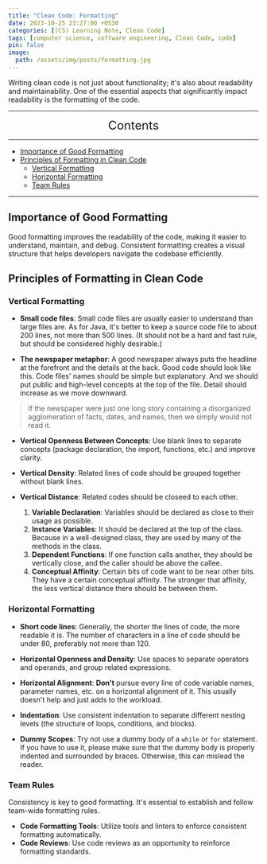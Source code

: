 ```yaml
---
title: "Clean Code: Formatting"
date: 2023-10-25 23:27:00 +0530
categories: [(CS) Learning Note, Clean Code]
tags: [computer science, software engineering, Clean Code, code]
pin: false
image:
  path: /assets/img/posts/formatting.jpg
---
```



Writing clean code is not just about functionality; it's also about readability and maintainability. One of the essential aspects that significantly impact readability is the formatting of the code.

---
<center><font size='5'> Contents </font></center>

---

<!-- TOC -->
  * [Importance of Good Formatting](#importance-of-good-formatting)
  * [Principles of Formatting in Clean Code](#principles-of-formatting-in-clean-code)
    * [Vertical Formatting](#vertical-formatting)
    * [Horizontal Formatting](#horizontal-formatting)
    * [Team Rules](#team-rules)
<!-- TOC -->

---

## Importance of Good Formatting

Good formatting improves the readability of the code, making it easier to understand, maintain, and debug. Consistent formatting creates a visual structure that helps developers navigate the codebase efficiently.

## Principles of Formatting in Clean Code

### Vertical Formatting

- **Small code files**: Small code files are usually easier to understand than large files are. As for Java, it's better to keep a source code file to about 200 lines, not more than 500 lines. (It should not be a hard and fast rule, but should be considered highly desirable.)

- **The newspaper metaphor**: A good newspaper always puts the headline at the forefront and the details at the back. Good code should look like this. Code files' names should be simple but explanatory. And we should put public and high-level concepts at the top of the file. Detail should increase as we move downward. 

>If the newspaper were just one long story containing a disorganized agglomeration of facts, dates, and names, then we simply would not read it.

- **Vertical Openness Between Concepts**: Use blank lines to separate concepts (package declaration, the import, functions, etc.) and improve clarity.

- **Vertical Density**: Related lines of code should be grouped together without blank lines.

- **Vertical Distance**: Related codes should be closeed to each other. 
  1. **Variable Declaration**: Variables should be declared as close to their usage as possible.
  2. **Instance Variables**: It should be declared at the top of the class. Because in a well-designed class, they are used by many of the methods in the class.
  3. **Dependent Functions**: If one function calls another, they should be vertically close, and the caller should be above the callee.
  4. **Conceptual Affinity**: Certain bits of code want to be near other bits. They have a certain conceptual affinity. The stronger that affinity, the less vertical distance there should be between them.

### Horizontal Formatting

- **Short code lines**: Generally, the shorter the lines of code, the more readable it is. The number of characters in a line of code should be under 80, preferably not more than 120.

- **Horizontal Openness and Density**: Use spaces to separate operators and operands, and group related expressions.

- **Horizontal Alignment**: **Don't** pursue every line of code variable names, parameter names, etc. on a horizontal alignment of it. This usually doesn't help and just adds to the workload.

- **Indentation**: Use consistent indentation to separate different nesting levels (the structure of loops, conditions, and blocks).

- **Dummy Scopes**: Try not use a dummy body of a `while` or `for` statement. If you have to use it, please make sure that the dummy body is properly indented and surrounded by braces. Otherwise, this can mislead the reader.

### Team Rules

Consistency is key to good formatting. It's essential to establish and follow team-wide formatting rules.

- **Code Formatting Tools**: Utilize tools and linters to enforce consistent formatting automatically.
- **Code Reviews**: Use code reviews as an opportunity to reinforce formatting standards.
